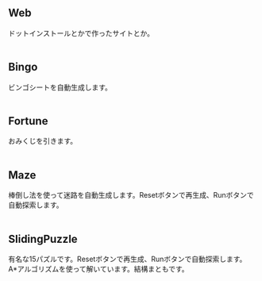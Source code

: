 ## Web
ドットインストールとかで作ったサイトとか。
<br>
<br>

## Bingo
ビンゴシートを自動生成します。
<br>
<br>

## Fortune
おみくじを引きます。<!-- <strike>ゴミです。</strike> -->
<br>
<br>

## Maze
棒倒し法を使って迷路を自動生成します。Resetボタンで再生成、Runボタンで自動探索します。
<br>
<br>

## SlidingPuzzle
有名な15パズルです。Resetボタンで再生成、Runボタンで自動探索します。
<br>
A*アルゴリズムを使って解いています。結構まともです。
